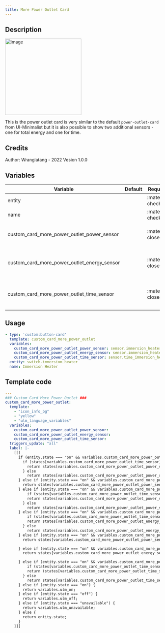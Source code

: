 ```yaml
---
title: More Power Outlet Card
---
```

<!-- markdownlint-disable MD046 -->

## Description

<img width="248" alt="image" src="https://user-images.githubusercontent.com/30660751/167216999-2a911d70-0955-410e-a050-ebdcc4c43706.png">

This is the power outlet card is very similar to the default `power-outlet-card` from UI-Minimalist but it is also possible to show two additional sensors - one for total energy and one for time.

## Credits

Author: Wranglatang - 2022 Vesion 1.0.0

## Variables

| Variable | Default | Required         | Notes             |
|----------|---------|------------------|-------------------|
| entity     |         | :material-check: |                   |
|name|  | :material-check: | Enable background |
|custom_card_more_power_outlet_power_sensor|  | :material-close: | If you set this sensor, the `custom_card_more_power_outlet` shows the current power consumption (W). |
|custom_card_more_power_outlet_energy_sensor|  | :material-close: | If you set this sensor, the `custom_card_more_power_outlet` shows the energy consumption (kWh) - Typically used with a Daily [Utility Meter](https://www.home-assistant.io/integrations/utility_meter). |
|custom_card_more_power_outlet_time_sensor|  | :material-close: | If you set this sensor, the `custom_card_more_power_outlet` shows the a duration (Mins) - Typically used with the [History Stats](https://www.home-assistant.io/integrations/history_stats). |

## Usage

```yaml
- type: 'custom:button-card'
  template: custom_card_more_power_outlet
  variables:
    custom_card_more_power_outlet_power_sensor: sensor.immersion_heater_power
    custom_card_more_power_outlet_energy_sensor: sensor.immersion_heater_energy_daily
    custom_card_more_power_outlet_time_sensor: sensor.time_immersion_heater_heating
  entity: switch.immersion_heater
  name: Immersion Heater
```

## Template code

```yaml
---
### Custom Card More Power Outlet ###
custom_card_more_power_outlet:
  template:
    - "icon_info_bg"
    - "yellow"
    - "ulm_language_variables"
  variables:
    custom_card_more_power_outlet_power_sensor:
    custom_card_more_power_outlet_energy_sensor:
    custom_card_more_power_outlet_time_sensor:
  triggers_update: "all"
  label: |-
    [[[
      if (entity.state === "on" && variables.custom_card_more_power_outlet_power_sensor !== null && variables.custom_card_more_power_outlet_energy_sensor !== null && variables.custom_card_more_power_outlet_time_sensor !== null) {
        if (states[variables.custom_card_more_power_outlet_time_sensor].state < 1){
          return states[variables.custom_card_more_power_outlet_power_sensor].state + "W • " + states[variables.custom_card_more_power_outlet_energy_sensor].state + "kWh • " + (states[variables.custom_card_more_power_outlet_time_sensor].state * 100) + "Mins";
        } else
          return states[variables.custom_card_more_power_outlet_power_sensor].state + "W • " + states[variables.custom_card_more_power_outlet_energy_sensor].state + "kWh • " + states[variables.custom_card_more_power_outlet_time_sensor].state + "Hrs";
      } else if (entity.state === "on" && variables.custom_card_more_power_outlet_power_sensor !== null && variables.custom_card_more_power_outlet_energy_sensor !== null) {
        return states[variables.custom_card_more_power_outlet_power_sensor].state + "W • " + states[variables.custom_card_more_power_outlet_energy_sensor].state + "kWh";
      } else if (entity.state === "on" && variables.custom_card_more_power_outlet_power_sensor !== null && variables.custom_card_more_power_outlet_time_sensor !== null) {
          if (states[variables.custom_card_more_power_outlet_time_sensor].state < 1){
          return states[variables.custom_card_more_power_outlet_power_sensor].state + "W • " + (states[variables.custom_card_more_power_outlet_time_sensor].state * 100) + "Mins";
        } else
          return states[variables.custom_card_more_power_outlet_power_sensor].state + "W • " + states[variables.custom_card_more_power_outlet_time_sensor].state + "Hrs";
      } else if (entity.state === "on" && variables.custom_card_more_power_outlet_energy_sensor !== null && variables.custom_card_more_power_outlet_time_sensor !== null) {
          if (states[variables.custom_card_more_power_outlet_time_sensor].state < 1){
          return states[variables.custom_card_more_power_outlet_energy_sensor].state + "kWh • " + (states[variables.custom_card_more_power_outlet_time_sensor].state * 100) + "Mins";
        } else
          return states[variables.custom_card_more_power_outlet_energy_sensor].state + "kWh • " + states[variables.custom_card_more_power_outlet_time_sensor].state + "Hrs";
      } else if (entity.state === "on" && variables.custom_card_more_power_outlet_power_sensor !== null) {
        return states[variables.custom_card_more_power_outlet_power_sensor].state + "W";

      } else if (entity.state === "on" && variables.custom_card_more_power_outlet_energy_sensor !== null) {
        return states[variables.custom_card_more_power_outlet_energy_sensor].state + "kWh";

      } else if (entity.state === "on" && variables.custom_card_more_power_outlet_time_sensor !== null) {
          if (states[variables.custom_card_more_power_outlet_time_sensor].state < 1){
          return (states[variables.custom_card_more_power_outlet_time_sensor].state * 100) + "Mins";
        } else
          return states[variables.custom_card_more_power_outlet_time_sensor].state + "Hrs";
      } else if (entity.state === "on") {
        return variables.ulm_on;
      } else if (entity.state === "off") {
        return variables.ulm_off;
      } else if (entity.state === "unavailable") {
        return variables.ulm_unavailable;
      } else {
        return entity.state;
      }
    ]]]
```
